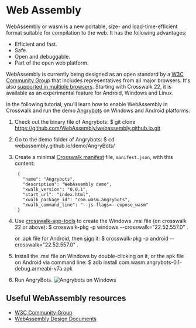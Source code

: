 # Web Assembly

WebAssembly or wasm is a new portable, size- and load-time-efficient format suitable for compilation to the web. It has the following advantages:

*   Efficient and fast.
*   Safe.
*   Open and debuggable.
*   Part of the open web platform.

WebAssembly is currently being designed as an open standard by a [W3C Community Group](https://www.w3.org/community/webassembly/) that includes representatives from all major browsers. It's also [supported in multiple browsers](https://hacks.mozilla.org/2016/03/a-webassembly-milestone/). Starting with Crosswalk 22, it is available as an experimental feature for Android, Windows and Linux.

In the following tutorial, you'll learn how to enable WebAssembly in Crosswalk and run the demo [Angrybots](https://webassembly.github.io/demo/) on Windows and Android platforms.

1. Check out the binary file of Angrybots:
        $ git clone https://github.com/WebAssembly/webassembly.github.io.git

2. Go to the demo folder of Angrybots:
        $ cd webassembly.github.io/demo/AngryBots/

3. Create a minimal [Crosswalk manifest](/documentation/manifest.html) file, `manifest.json`, with this content:

        {
          "name": "Angrybots",
          "description": "WebAssembly demo",
          "xwalk_version": "0.0.1",
          "start_url": "index.html",
          "xwalk_package_id": "com.wasm.angrybots",
          "xwalk_command_line": "--js-flags=--expose_wasm"
        }

4. Use [crosswalk-app-tools](https://github.com/crosswalk-project/crosswalk-app-tools)  to create the Windows .msi file (on crosswalk 22 or above):
        $ crosswalk-pkg -p windows --crosswalk="22.52.557.0" .

   or .apk file for Android, then [sign](https://developer.android.com/studio/publish/app-signing.html#signing-manually) it:
        $ crosswalk-pkg  -p android --crosswalk="22.52.557.0" .

5. Install the .msi file on Windows by double-clicking on it, or the apk file on Android via command line:
        $ adb install com.wasm.angrybots-0.1-debug.armeabi-v7a.apk

6. Run AngryBots.
![Angrybots on Windows](/assets/crosswalk-webassembly-angrybots.png)

## Useful WebAssembly resources

* [W3C Community Group](https://www.w3.org/community/webassembly/)
* [WebAssembly Design Documents](https://github.com/WebAssembly/design)
